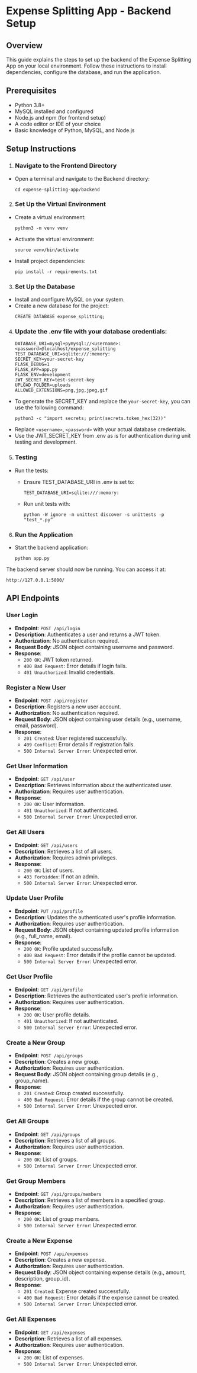 # Expense Splitting App - Backend Setup

## Overview
This guide explains the steps to set up the backend of the Expense Splitting App on your local environment. Follow these instructions to install dependencies, configure the database, and run the application.

## Prerequisites
- Python 3.8+
- MySQL installed and configured
- Node.js and npm (for frontend setup)
- A code editor or IDE of your choice
- Basic knowledge of Python, MySQL, and Node.js

## Setup Instructions

1. ### Navigate to the Frontend Directory
- Open a terminal and navigate to the Backend directory:
    ```
    cd expense-splitting-app/backend
    ```

2. ### Set Up the Virtual Environment
- Create a virtual environment:
    ```
    python3 -m venv venv
    ```
- Activate the virtual environment:
    ```
    source venv/bin/activate
    ```
- Install project dependencies:
    ```
    pip install -r requirements.txt
    ```

3. ### Set Up the Database
- Install and configure MySQL on your system.
- Create a new database for the project:
    ```
    CREATE DATABASE expense_splitting;
    ```

4. ### Update the .env file with your database credentials:
    ```
    DATABASE_URI=mysql+pymysql://<username>:<password>@localhost/expense_splitting
    TEST_DATABASE_URI=sqlite:///:memory:
    SECRET_KEY=your-secret-key
    FLASK_DEBUG=1
    FLASK_APP=app.py
    FLASK_ENV=development
    JWT_SECRET_KEY=test-secret-key
    UPLOAD_FOLDER=uploads
    ALLOWED_EXTENSIONS=png,jpg,jpeg,gif
    ```

- To generate the SECRET_KEY and replace the `your-secret-key`, you can use the following command:
    ```
    python3 -c "import secrets; print(secrets.token_hex(32))"
    ```
- Replace `<username>`, `<password>` with your actual database credentials.
- Use the JWT_SECRET_KEY from .env as is for authentication during unit testing and development.

5. ### Testing
- Run the tests:
    - Ensure TEST_DATABASE_URI in .env is set to:
        ```
        TEST_DATABASE_URI=sqlite:///:memory:
        ```

    - Run unit tests with:
        ```
        python -W ignore -m unittest discover -s unittests -p "test_*.py”
        ```

6. ### Run the Application

- Start the backend application:
    ```
    python app.py
    ```

The backend server should now be running. You can access it at:

```
http://127.0.0.1:5000/
```

## API Endpoints

### User Login
- **Endpoint**: `POST /api/login`
- **Description**: Authenticates a user and returns a JWT token.
- **Authorization**: No authentication required.
- **Request Body**: JSON object containing username and password.
- **Response**:
  - `200 OK`: JWT token returned.
  - `400 Bad Request`: Error details if login fails.
  - `401 Unauthorized`: Invalid credentials.

### Register a New User
- **Endpoint**: `POST /api/register`
- **Description**: Registers a new user account.
- **Authorization**: No authentication required.
- **Request Body**: JSON object containing user details (e.g., username, email, password).
- **Response**:
  - `201 Created`: User registered successfully.
  - `409 Conflict`: Error details if registration fails.
  - `500 Internal Server Error`: Unexpected error.

### Get User Information
- **Endpoint**: `GET /api/user`
- **Description**: Retrieves information about the authenticated user.
- **Authorization**: Requires user authentication.
- **Response**:
  - `200 OK`: User information.
  - `401 Unauthorized`: If not authenticated.
  - `500 Internal Server Error`: Unexpected error.

### Get All Users
- **Endpoint**: `GET /api/users`
- **Description**: Retrieves a list of all users.
- **Authorization**: Requires admin privileges.
- **Response**:
  - `200 OK`: List of users.
  - `403 Forbidden`: If not an admin.
  - `500 Internal Server Error`: Unexpected error.

### Update User Profile
- **Endpoint**: `PUT /api/profile`
- **Description**: Updates the authenticated user's profile information.
- **Authorization**: Requires user authentication.
- **Request Body**: JSON object containing updated profile information (e.g., full_name, email).
- **Response**:
  - `200 OK`: Profile updated successfully.
  - `400 Bad Request`: Error details if the profile cannot be updated.
  - `500 Internal Server Error`: Unexpected error.

### Get User Profile
- **Endpoint**: `GET /api/profile`
- **Description**: Retrieves the authenticated user's profile information.
- **Authorization**: Requires user authentication.
- **Response**:
  - `200 OK`: User profile details.
  - `401 Unauthorized`: If not authenticated.
  - `500 Internal Server Error`: Unexpected error.

### Create a New Group
- **Endpoint**: `POST /api/groups`
- **Description**: Creates a new group.
- **Authorization**: Requires user authentication.
- **Request Body**: JSON object containing group details (e.g., group_name).
- **Response**:
  - `201 Created`: Group created successfully.
  - `400 Bad Request`: Error details if the group cannot be created.
  - `500 Internal Server Error`: Unexpected error.

### Get All Groups
- **Endpoint**: `GET /api/groups`
- **Description**: Retrieves a list of all groups.
- **Authorization**: Requires user authentication.
- **Response**:
  - `200 OK`: List of groups.
  - `500 Internal Server Error`: Unexpected error.

### Get Group Members
- **Endpoint**: `GET /api/groups/members`
- **Description**: Retrieves a list of members in a specified group.
- **Authorization**: Requires user authentication.
- **Response**:
  - `200 OK`: List of group members.
  - `500 Internal Server Error`: Unexpected error.

### Create a New Expense
- **Endpoint**: `POST /api/expenses`
- **Description**: Creates a new expense.
- **Authorization**: Requires user authentication.
- **Request Body**: JSON object containing expense details (e.g., amount, description, group_id).
- **Response**:
  - `201 Created`: Expense created successfully.
  - `400 Bad Request`: Error details if the expense cannot be created.
  - `500 Internal Server Error`: Unexpected error.

### Get All Expenses
- **Endpoint**: `GET /api/expenses`
- **Description**: Retrieves a list of all expenses.
- **Authorization**: Requires user authentication.
- **Response**:
  - `200 OK`: List of expenses.
  - `500 Internal Server Error`: Unexpected error.